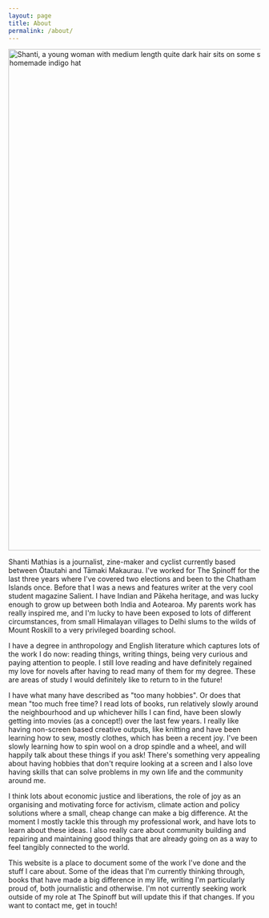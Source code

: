 ```yaml
---
layout: page
title: About
permalink: /about/
---
```


<img src="PXL_20231216_035250760.jpg" alt="Shanti, a young woman with medium length quite dark hair sits on some steps in the sunshine wearing a grean slip dress and a slightly wonky homemade indigo hat" width="1000"/>

Shanti Mathias is a journalist, zine-maker and cyclist currently based between Ōtautahi and Tāmaki Makaurau. I've worked for The Spinoff for the last three years
where I've covered two elections and been to the Chatham Islands once. Before that I was a news and features writer at the very cool student magazine Salient. 
I have Indian and Pākeha heritage, and was lucky enough to grow up between both India and Aotearoa. My parents work has really inspired me, and I'm lucky to
have been exposed to lots of different circumstances, from small Himalayan villages to Delhi slums to the wilds of Mount Roskill to a very privileged boarding 
school. 

I have a degree in anthropology and English literature which captures lots of the work I do now: reading things, writing things, being very curious and paying 
attention to people. I still love reading and have definitely regained my love for novels after having to read many of them for my degree. These are areas of study 
I would definitely like to return to in the future!  

I have what many have described as "too many hobbies". Or does that mean "too much free time? I read lots of books, run relatively slowly around the neighbourhood and up
whichever hills I can find, have been slowly getting into movies (as a concept!) over the last few years. I really like having non-screen based creative outputs, like 
knitting and have been learning how to sew, mostly clothes, which has been a recent joy. I've been slowly learning how to spin wool on a drop spindle and a wheel, and will 
happily talk about these things if you ask! There's something very appealing about having hobbies that don't require looking at a screen and I also love having skills that 
can solve problems in my own life and the community around me. 

I think lots about economic justice and liberations, the role of joy as an organising and motivating force for activism, climate action and policy solutions where a small, 
cheap change can make a big difference. At the moment I mostly tackle this through my professional work, and have lots to learn about these ideas. I also really care about
community building and repairing and maintaining good things that are already going on as a way to feel tangibly connected to the world. 

This website is a place to document some of the work I've done and the stuff I care about. Some of the ideas that I'm currently thinking through, books that have made a big
difference in my life, writing I'm particularly proud of, both journalistic and otherwise. I'm not currently seeking work outside of my role at The Spinoff but will update
this if that changes. If you want to contact me, get in touch! 
